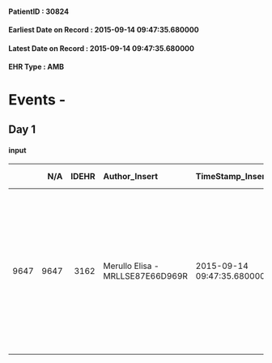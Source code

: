 
#### PatientID : 30824
#### Earliest Date on Record : 2015-09-14 09:47:35.680000
#### Latest Date on Record : 2015-09-14 09:47:35.680000
#### EHR Type : AMB

# Events - 

## Day 1

#### input
|      |    N/A |   IDEHR | Author_Insert                    | TimeStamp_Insert           | EHRType   |   PatientID |   IDDigitalSignDocument | persone_vicine   |   Unnamed: 0_x.1 |   IDANAMNESI_SOCIALE | Patient   | FamigliaAltro   | Paziente_T   | FamigliaAltro_T   |   Non_Rilevabile_x.1 | Note_Non_Rilevabile_x.1   | opt_Problemi   | Note_I                                                                                                                                                                                                           | ds_note_timori                                                                      | chk_contr_sintomi   | opt_paziente_a   | opt_famiglia_a   | opt_adeguatezza   | ds_note_ad                                                                                                    | opt_paziente_solo   | ds_note_con               | opt_presente_assente   | Caregiver_principale   | ds_familiari_coinv   | opt_necessario   | opt_risorse_ec   | opt_paziente_psi   | opt_Ins_vol   | ds_note_prio                                                                                                                 | opt_esenzione   | opt_inv_civile   |   invalidita_perc |   ds_codice_es | Needs     | Domestic partnership   | opt_indennita_acc         | opt_famiglia_psi   |
|-----:|-------:|--------:|:---------------------------------|:---------------------------|:----------|------------:|------------------------:|:-----------------|-----------------:|---------------------:|:----------|:----------------|:-------------|:------------------|---------------------:|:--------------------------|:---------------|:-----------------------------------------------------------------------------------------------------------------------------------------------------------------------------------------------------------------|:------------------------------------------------------------------------------------|:--------------------|:-----------------|:-----------------|:------------------|:--------------------------------------------------------------------------------------------------------------|:--------------------|:--------------------------|:-----------------------|:-----------------------|:---------------------|:-----------------|:-----------------|:-------------------|:--------------|:-----------------------------------------------------------------------------------------------------------------------------|:----------------|:-----------------|------------------:|---------------:|:----------|:-----------------------|:--------------------------|:-------------------|
| 9647 |   9647 |    3162 | Merullo Elisa - MRLLSE87E66D969R | 2015-09-14 09:47:35.680000 | AMB       |       30824 |                  136263 | N/A              |             1402 |                  959 | Si#1      | Si#1            | No#0         | Si#1              |                    0 | NR                        | Si#1           | Il pz sa della diagnosi ma non della terminalit√†. La coniuge durante il colloquio non ha potuto parlare della consapevolezza proprio a causa della presenza del pz. Coniuge centrata rispetto al quadro clinico | La famiglia vorrebbe il controllo dei sintomi, in particolare che il pz non soffra. | controllo sintomi#0 | Indefinite#2     | Congruenti#1     | Da valutare#2     | Chi si occupa dell'assistenza √® la coniuge. i figli sono disponibili compatibilmente agli impegni lavorativi | No#0                | Il pz vive con la coniuge | Presente#1             | Coniuge                | sons                 | No#0             | Adeguate#1       | No#0               | Si#1          | Il bisogno espresso √® a livello clinico assistenziale. Spiegato il senso della nostra assistenza ed il setting domiciliare. | Si#1            | Si#1             |               100 |             48 | Sociali#1 | Coniuge/Convivente#0   | in fase di accertamento#2 | No#0               |


